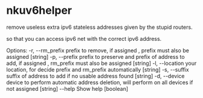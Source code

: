 # nkuv6helper
remove useless extra ipv6 stateless addresses given by the stupid routers.

so that you can access ipv6 net with the correct ipv6 address.


Options:
  -r, --rm_prefix  prefix to remove,
                    if assigned , prefix must also be assigned  [string]
  -p, --prefix     prefix to preserve and prefix of address to add,
                    if assigned , rm_prefix must also be assigned  [string]
  -l, --location   your location,
                    for decide prefix and rm_prefix automatically  [string]
  -s, --suffix     suffix of address to add if no usable address found  [string]
  -d, --device     device to perform automatic address deletion,
                    will perform on all devices if not assigned  [string]
  --help           Show help  [boolean]

